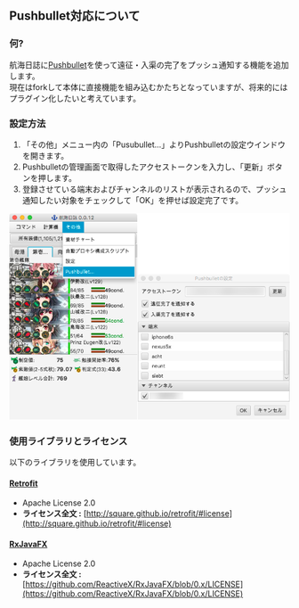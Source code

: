 Pushbullet対応について
----------------------

### 何?

航海日誌に[Pushbullet](https://www.pushbullet.com/)を使って遠征・入渠の完了をプッシュ通知する機能を追加します。  
現在はforkして本体に直接機能を組み込むかたちとなっていますが、将来的にはプラグイン化したいと考えています。

### 設定方法

1. 「その他」メニュー内の「Pusubullet…」よりPushbulletの設定ウインドウを開きます。
2. Pushbulletの管理画面で取得したアクセストークンを入力し、「更新」ボタンを押します。
3. 登録させている端末およびチャンネルのリストが表示されるので、プッシュ通知したい対象をチェックして「OK」を押せば設定完了です。

![Pushbullet設定画面](./img/logbook-kai-pushbullet.png)

### 使用ライブラリとライセンス

以下のライブラリを使用しています。

#### [Retrofit](http://square.github.io/retrofit/)

* Apache License 2.0
* **ライセンス全文 :** [http://square.github.io/retrofit/#license](http://square.github.io/retrofit/#license)

#### [RxJavaFX](https://github.com/ReactiveX/RxJavaFX)

* Apache License 2.0
* **ライセンス全文 :** [https://github.com/ReactiveX/RxJavaFX/blob/0.x/LICENSE](https://github.com/ReactiveX/RxJavaFX/blob/0.x/LICENSE)
